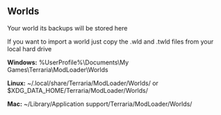 ## Worlds

Your world its backups will be stored here

If you want to import a world just copy the .wld and .twld files from your local hard drive

**Windows:** %UserProfile%\Documents\My Games\Terraria\ModLoader\Worlds

**Linux:** ~/.local/share/Terraria/ModLoader/Worlds/ or $XDG_DATA_HOME/Terraria/ModLoader/Worlds/

**Mac:** ~/Library/Application support/Terraria/ModLoader/Worlds/
